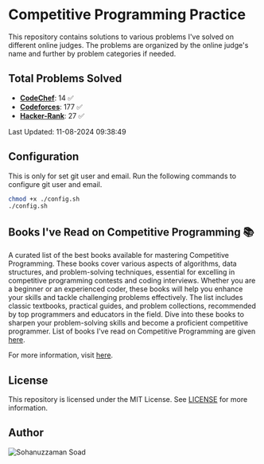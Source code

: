 # Competitive Programming Practice

This repository contains solutions to various problems I've solved on different online judges. The problems are organized by the online judge's name and further by problem categories if needed.

## Total Problems Solved

- [**CodeChef**](./CodeChef): 14 ✅
- [**Codeforces**](./Codeforces): 177 ✅
- [**Hacker-Rank**](./Hacker-Rank): 27 ✅



Last Updated: 11-08-2024 09:38:49

## Configuration

This is only for set git user and email. Run the following commands to configure git user and email.

```bash
chmod +x ./config.sh
./config.sh
```

## Books I've Read on Competitive Programming 📚
<!-- # Awesome Competitive Programming Books  -->
A curated list of the best books available for mastering Competitive Programming. These books cover various aspects of algorithms, data structures, and problem-solving techniques, essential for excelling in competitive programming contests and coding interviews. Whether you are a beginner or an experienced coder, these books will help you enhance your skills and tackle challenging problems effectively. The list includes classic textbooks, practical guides, and problem collections, recommended by top programmers and educators in the field. Dive into these books to sharpen your problem-solving skills and become a proficient competitive programmer. List of books I've read on Competitive Programming are given [here](./book_list.md).
<!-- 
## 📘 Books List -->

<!-- ### [Competitive Programming 3: The New Lower Bound of Programming Contests](https://cpbook.net/)

*by Felix Halim and Steven Halim*  
**Pages:** 423  
A comprehensive guide for competitive programmers, covering a wide range of topics, from basic to advanced algorithms.

### [Guide to Competitive Programming: Learning and Improving Algorithms Through Contests](https://link.springer.com/book/10.1007/978-3-319-72547-5)

*by Antti Laaksonen*  
**Pages:** 286  
An introductory textbook that focuses on improving algorithms and problem-solving skills through contests.

### [Programming Challenges](https://www.amazon.com/Programming-Challenges-Steven-S-Skiena/dp/0387001638)

*by Steven Skiena*  
**Pages:** 376  
A book that provides a collection of problems that have been used in programming contests, with detailed solutions.

### [Introduction to Algorithms](https://mitpress.mit.edu/9780262033848/introduction-to-algorithms/)

*by Thomas H. Cormen, Charles E. Leiserson, Ronald Rivest, and Clifford Stein*  
**Pages:** 1216  
A classic textbook, often referred to as CLRS, providing a deep dive into algorithms and their complexities.

### [The Algorithm Design Manual](https://www.algorist.com/)

*by Steven Skiena*  
**Pages:** 742  
This book offers a practical approach to algorithm design, with a focus on problem-solving and real-world applications.

### [Concrete Mathematics](https://www-cs-faculty.stanford.edu/~knuth/gkp.html)

*by Donald Knuth, Oren Patashnik, and Ronald Graham*  
**Pages:** 648  
A textbook blending continuous and discrete mathematics, crucial for advanced problem-solving in competitive programming.

### [Cracking the Coding Interview](https://www.crackingthecodinginterview.com/)

*by Gayle Laakmann McDowell*  
**Pages:** 696  
An interview preparation book, focusing on coding problems, algorithm design, and problem-solving techniques.

### [Computational Geometry: Algorithms and Applications](https://www.springer.com/gp/book/9783540779735)

*by Marc van Kreveld, Mark de Berg, and Otfried Cheong*  
**Pages:** 388  
A textbook covering algorithms related to computational geometry, with applications in various fields.

### [Estructuras de Datos y Algoritmos](https://www.amazon.com/Estructuras-algoritmos-Pearson-Educaci%C3%B3n-Habilidades/dp/9702603200)

*by Alfred Aho*  
**Pages:** 427  
A Spanish-language book focusing on data structures and algorithms, essential for mastering competitive programming.

### [Data Structure Practice: For Collegiate Programming Contests and Education](https://www.amazon.com/Data-Structure-Practice-Collegiate-Programming/dp/1461442958)

*by Jiande Wang and Yonghui Wu*  
**Pages:** 508  
A book specifically tailored for data structure practice, aimed at students participating in programming contests.

### [Daily Coding Problem: Get Exceptionally Good at Coding Interviews by Solving One ...](https://www.dailycodingproblem.com/)

*by Alex Miller and Lawrence Wu*  
**Pages:** 300  
A book designed to improve coding interview skills by solving one problem a day, with detailed explanations.

### [Programming Pearls](https://www.cs.bell-labs.com/cm/cs/pearls/)

*by Jon Bentley*  
**Pages:** 258  
A classic book that discusses problem-solving techniques, efficiency, and performance in programming.

### [Programming Interviews Exposed](https://www.wiley.com/en-us/Programming+Interviews+Exposed:+Secrets+to+Landing+Your+Next+Job-p-9781118261361)

*by Eric Giguere, John Mongan, and Noah Kindler*  
**Pages:** 253  
A guide to succeeding in programming interviews, focusing on problem-solving and algorithm design.

### [Competitive Programming in Python: 128 Algorithms to Develop Your Coding Skills](https://www.amazon.com/Competitive-Programming-Python-Algorithms-Develop/dp/3030287583)

*by Christoph Dürr and Jill-Jênn Vie*  
**Pages:** 250  
A book that offers a collection of algorithms and problems in Python, helping you enhance your coding skills. -->

For more information, visit [here](https://codeforces.com/blog/entry/78520).

## License

This repository is licensed under the MIT License. See [LICENSE](LICENSE) for more information.

## Author

![Sohanuzzaman Soad](https://avatars.githubusercontent.com/u/44132311?v=4)
